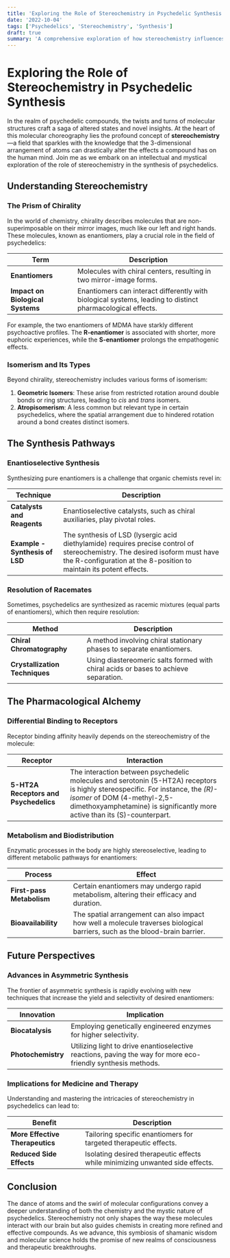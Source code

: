 ```yaml
---
title: 'Exploring the Role of Stereochemistry in Psychedelic Synthesis'
date: '2022-10-04'
tags: ['Psychedelics', 'Stereochemistry', 'Synthesis']
draft: true
summary: 'A comprehensive exploration of how stereochemistry influences the synthesis and effects of psychedelic compounds.'
---
```


# Exploring the Role of Stereochemistry in Psychedelic Synthesis

In the realm of psychedelic compounds, the twists and turns of molecular structures craft a saga of altered states and novel insights. At the heart of this molecular choreography lies the profound concept of **stereochemistry**—a field that sparkles with the knowledge that the 3-dimensional arrangement of atoms can drastically alter the effects a compound has on the human mind. Join me as we embark on an intellectual and mystical exploration of the role of stereochemistry in the synthesis of psychedelics.

## Understanding Stereochemistry

### The Prism of Chirality

In the world of chemistry, chirality describes molecules that are non-superimposable on their mirror images, much like our left and right hands. These molecules, known as enantiomers, play a crucial role in the field of psychedelics:

| **Term**           | **Description**                                                            |
| ------------------ | -------------------------------------------------------------------------- |
| **Enantiomers**    | Molecules with chiral centers, resulting in two mirror-image forms.        |
| **Impact on Biological Systems** | Enantiomers can interact differently with biological systems, leading to distinct pharmacological effects. |

For example, the two enantiomers of MDMA have starkly different psychoactive profiles. The **R-enantiomer** is associated with shorter, more euphoric experiences, while the **S-enantiomer** prolongs the empathogenic effects.

### Isomerism and Its Types

Beyond chirality, stereochemistry includes various forms of isomerism:

1. **Geometric Isomers**: These arise from restricted rotation around double bonds or ring structures, leading to *cis* and *trans* isomers.
2. **Atropisomerism**: A less common but relevant type in certain psychedelics, where the spatial arrangement due to hindered rotation around a bond creates distinct isomers.

## The Synthesis Pathways

### Enantioselective Synthesis

Synthesizing pure enantiomers is a challenge that organic chemists revel in:

| **Technique**   | **Description**                                       |
| --------------- | ----------------------------------------------------- |
| **Catalysts and Reagents** | Enantioselective catalysts, such as chiral auxiliaries, play pivotal roles. |
| **Example - Synthesis of LSD** | The synthesis of LSD (lysergic acid diethylamide) requires precise control of stereochemistry. The desired isoform must have the R-configuration at the 8-position to maintain its potent effects. |

### Resolution of Racemates

Sometimes, psychedelics are synthesized as racemic mixtures (equal parts of enantiomers), which then require resolution:

| **Method**             | **Description**                                                |
| ---------------------- | -------------------------------------------------------------- |
| **Chiral Chromatography** | A method involving chiral stationary phases to separate enantiomers.   |
| **Crystallization Techniques** | Using diastereomeric salts formed with chiral acids or bases to achieve separation. |

## The Pharmacological Alchemy

### Differential Binding to Receptors

Receptor binding affinity heavily depends on the stereochemistry of the molecule:

| **Receptor**          | **Interaction**                                                                                   |
| --------------------- | ------------------------------------------------------------------------------------------------- |
| **5-HT2A Receptors and Psychedelics** | The interaction between psychedelic molecules and serotonin (5-HT2A) receptors is highly stereospecific. For instance, the *(R)-isomer* of DOM (4-methyl-2,5-dimethoxyamphetamine) is significantly more active than its (S)-counterpart. |

### Metabolism and Biodistribution

Enzymatic processes in the body are highly stereoselective, leading to different metabolic pathways for enantiomers:

| **Process**               | **Effect**                                                                         |
| ------------------------- | ---------------------------------------------------------------------------------- |
| **First-pass Metabolism** | Certain enantiomers may undergo rapid metabolism, altering their efficacy and duration. |
| **Bioavailability**       | The spatial arrangement can also impact how well a molecule traverses biological barriers, such as the blood-brain barrier. |

## Future Perspectives

### Advances in Asymmetric Synthesis

The frontier of asymmetric synthesis is rapidly evolving with new techniques that increase the yield and selectivity of desired enantiomers:

| **Innovation**      | **Implication**                                                                                   |
| ------------------- | ------------------------------------------------------------------------------------------------- |
| **Biocatalysis**    | Employing genetically engineered enzymes for higher selectivity.                                  |
| **Photochemistry**  | Utilizing light to drive enantioselective reactions, paving the way for more eco-friendly synthesis methods. |

### Implications for Medicine and Therapy

Understanding and mastering the intricacies of stereochemistry in psychedelics can lead to:

| **Benefit**                 | **Description**                                                                                            |
| --------------------------- | ---------------------------------------------------------------------------------------------------------- |
| **More Effective Therapeutics** | Tailoring specific enantiomers for targeted therapeutic effects.                                                   |
| **Reduced Side Effects**    | Isolating desired therapeutic effects while minimizing unwanted side effects.                                              |

## Conclusion

The dance of atoms and the swirl of molecular configurations convey a deeper understanding of both the chemistry and the mystic nature of psychedelics. Stereochemistry not only shapes the way these molecules interact with our brain but also guides chemists in creating more refined and effective compounds. As we advance, this symbiosis of shamanic wisdom and molecular science holds the promise of new realms of consciousness and therapeutic breakthroughs.
